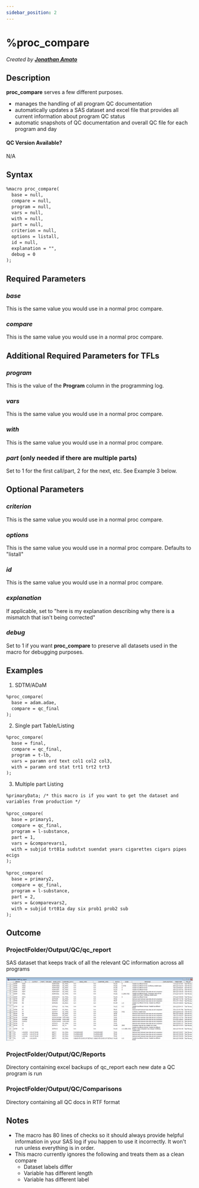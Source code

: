 ```yaml
---
sidebar_position: 2
---
```


# %proc_compare

<!-- This document is used as the live template for other macro documentation -->

_Created by [**Jonathan Amato**](mailto:jonathan.amato@emanatebiostats.com?subject=User%20Guide:%20proc_compare)_

## Description

**proc_compare** serves a few different purposes.

- manages the handling of all program QC documentation
- automatically updates a SAS dataset and excel file that provides all current information about program QC status
- automatic snapshots of QC documentation and overall QC file for each program and day

#### QC Version Available?

N/A

## Syntax

```sas
%macro proc_compare(
  base = null,
  compare = null,
  program = null,
  vars = null,
  with = null,
  part = null,
  criterion = null,
  options = listall,
  id = null,
  explanation = "",
  debug = 0
);
```

## Required Parameters

### _base_

This is the same value you would use in a normal proc compare.

### _compare_

This is the same value you would use in a normal proc compare.

## Additional Required Parameters for TFLs

### _program_

This is the value of the **Program** column in the programming log.

### _vars_

This is the same value you would use in a normal proc compare.

### _with_

This is the same value you would use in a normal proc compare.

### _part_ (only needed if there are multiple parts)

Set to 1 for the first call/part, 2 for the next, etc. See Example 3 below.

## Optional Parameters

### _criterion_

This is the same value you would use in a normal proc compare.

### _options_

This is the same value you would use in a normal proc compare. Defaults to "listall"

### _id_

This is the same value you would use in a normal proc compare.

### _explanation_

If applicable, set to "here is my explanation describing why there is a mismatch that isn't being corrected"

### _debug_

Set to 1 if you want **proc_compare** to preserve all datasets used in the macro for debugging purposes.

## Examples

1. SDTM/ADaM

```sas
%proc_compare(
  base = adam.adae,
  compare = qc_final
);
```

2. Single part Table/Listing

```sas
%proc_compare(
  base = final,
  compare = qc_final,
  program = t-lb,
  vars = paramn ord text col1 col2 col3,
  with = paramn ord stat trt1 trt2 trt3
);
```

3. Multiple part Listing

```sas
%primaryData; /* this macro is if you want to get the dataset and variables from production */

%proc_compare(
  base = primary1,
  compare = qc_final,
  program = l-substance,
  part = 1,
  vars = &comparevars1,
  with = subjid trt01a sudstxt suendat years cigarettes cigars pipes ecigs
);

%proc_compare(
  base = primary2,
  compare = qc_final,
  program = l-substance,
  part = 2,
  vars = &comparevars2,
  with = subjid trt01a day six prob1 prob2 sub
);
```

## Outcome

### ProjectFolder/Output/QC/qc_report

SAS dataset that keeps track of all the relevant QC information across all programs

![](/img/macros/qc_report.png)

### ProjectFolder/Output/QC/Reports

Directory containing excel backups of qc_report each new date a QC program is run

### ProjectFolder/Output/QC/Comparisons

Directory containing all QC docs in RTF format

## Notes

- The macro has 80 lines of checks so it should always provide helpful information in your SAS log if you happen to use it incorrectly. It won't run unless everything is in order.
- This macro currently ignores the following and treats them as a clean compare
  - Dataset labels differ
  - Variable has different length
  - Variable has different label
